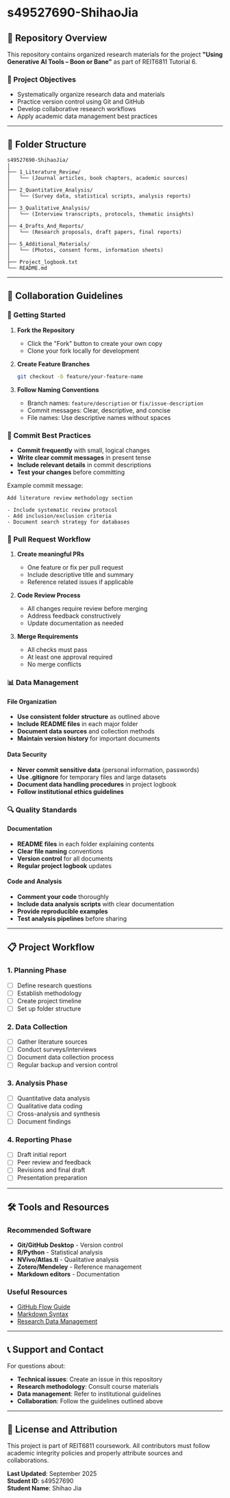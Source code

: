 # s49527690-ShihaoJia

## 📘 Repository Overview

This repository contains organized research materials for the project **"Using Generative AI Tools – Boon or Bane"** as part of REIT6811 Tutorial 6.

### 🎯 Project Objectives

- Systematically organize research data and materials
- Practice version control using Git and GitHub
- Develop collaborative research workflows
- Apply academic data management best practices

---

## 📁 Folder Structure

```
s49527690-ShihaoJia/
│
├── 1_Literature_Review/
│   └── (Journal articles, book chapters, academic sources)
│
├── 2_Quantitative_Analysis/
│   └── (Survey data, statistical scripts, analysis reports)
│
├── 3_Qualitative_Analysis/
│   └── (Interview transcripts, protocols, thematic insights)
│
├── 4_Drafts_And_Reports/
│   └── (Research proposals, draft papers, final reports)
│
├── 5_Additional_Materials/
│   └── (Photos, consent forms, information sheets)
│
├── Project_logbook.txt
└── README.md
```

---

## 🤝 Collaboration Guidelines

### 🔧 Getting Started

1. **Fork the Repository**
   - Click the "Fork" button to create your own copy
   - Clone your fork locally for development

2. **Create Feature Branches**
   ```bash
   git checkout -b feature/your-feature-name
   ```

3. **Follow Naming Conventions**
   - Branch names: `feature/description` or `fix/issue-description`
   - Commit messages: Clear, descriptive, and concise
   - File names: Use descriptive names without spaces

### 📝 Commit Best Practices

- **Commit frequently** with small, logical changes
- **Write clear commit messages** in present tense
- **Include relevant details** in commit descriptions
- **Test your changes** before committing

Example commit message:
```
Add literature review methodology section

- Include systematic review protocol
- Add inclusion/exclusion criteria
- Document search strategy for databases
```

### 🔄 Pull Request Workflow

1. **Create meaningful PRs**
   - One feature or fix per pull request
   - Include descriptive title and summary
   - Reference related issues if applicable

2. **Code Review Process**
   - All changes require review before merging
   - Address feedback constructively
   - Update documentation as needed

3. **Merge Requirements**
   - All checks must pass
   - At least one approval required
   - No merge conflicts

### 📊 Data Management

#### File Organization
- **Use consistent folder structure** as outlined above
- **Include README files** in each major folder
- **Document data sources** and collection methods
- **Maintain version history** for important documents

#### Data Security
- **Never commit sensitive data** (personal information, passwords)
- **Use .gitignore** for temporary files and large datasets
- **Document data handling procedures** in project logbook
- **Follow institutional ethics guidelines**

### 🔍 Quality Standards

#### Documentation
- **README files** in each folder explaining contents
- **Clear file naming** conventions
- **Version control** for all documents
- **Regular project logbook** updates

#### Code and Analysis
- **Comment your code** thoroughly
- **Include data analysis scripts** with clear documentation
- **Provide reproducible examples**
- **Test analysis pipelines** before sharing

---

## 📋 Project Workflow

### 1. Planning Phase
- [ ] Define research questions
- [ ] Establish methodology
- [ ] Create project timeline
- [ ] Set up folder structure

### 2. Data Collection
- [ ] Gather literature sources
- [ ] Conduct surveys/interviews
- [ ] Document data collection process
- [ ] Regular backup and version control

### 3. Analysis Phase
- [ ] Quantitative data analysis
- [ ] Qualitative data coding
- [ ] Cross-analysis and synthesis
- [ ] Document findings

### 4. Reporting Phase
- [ ] Draft initial report
- [ ] Peer review and feedback
- [ ] Revisions and final draft
- [ ] Presentation preparation

---

## 🛠️ Tools and Resources

### Recommended Software
- **Git/GitHub Desktop** - Version control
- **R/Python** - Statistical analysis
- **NVivo/Atlas.ti** - Qualitative analysis
- **Zotero/Mendeley** - Reference management
- **Markdown editors** - Documentation

### Useful Resources
- [GitHub Flow Guide](https://guides.github.com/introduction/flow/)
- [Markdown Syntax](https://guides.github.com/features/mastering-markdown/)
- [Research Data Management](https://library.stanford.edu/research/data-management-services)

---

## 📞 Support and Contact

For questions about:
- **Technical issues**: Create an issue in this repository
- **Research methodology**: Consult course materials
- **Data management**: Refer to institutional guidelines
- **Collaboration**: Follow the guidelines outlined above

---

## 📄 License and Attribution

This project is part of REIT6811 coursework. All contributors must follow academic integrity policies and properly attribute sources and collaborations.

**Last Updated**: September 2025  
**Student ID**: s49527690  
**Student Name**: Shihao Jia